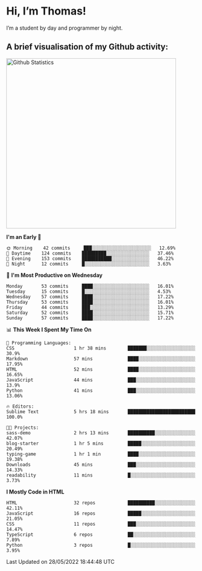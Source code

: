 # Hi, I’m Thomas!
I’m a student by day and programmer by night.

## A brief visualisation of my Github activity:

<img title="My Github Statistics" alt="Github Statistics" width="450px" src="https://github-readme-stats.vercel.app/api?username=thomasrettig&show_icons=true&include_all_commits=true&count_private=true&&hide=issues&theme=tokyonight&border_radius=6px"/>

<!--START_SECTION:waka-->
**I'm an Early 🐤** 

```text
🌞 Morning    42 commits     ███░░░░░░░░░░░░░░░░░░░░░░   12.69% 
🌆 Daytime    124 commits    █████████░░░░░░░░░░░░░░░░   37.46% 
🌃 Evening    153 commits    ███████████░░░░░░░░░░░░░░   46.22% 
🌙 Night      12 commits     █░░░░░░░░░░░░░░░░░░░░░░░░   3.63%

```
📅 **I'm Most Productive on Wednesday** 

```text
Monday       53 commits     ████░░░░░░░░░░░░░░░░░░░░░   16.01% 
Tuesday      15 commits     █░░░░░░░░░░░░░░░░░░░░░░░░   4.53% 
Wednesday    57 commits     ████░░░░░░░░░░░░░░░░░░░░░   17.22% 
Thursday     53 commits     ████░░░░░░░░░░░░░░░░░░░░░   16.01% 
Friday       44 commits     ███░░░░░░░░░░░░░░░░░░░░░░   13.29% 
Saturday     52 commits     ████░░░░░░░░░░░░░░░░░░░░░   15.71% 
Sunday       57 commits     ████░░░░░░░░░░░░░░░░░░░░░   17.22%

```


📊 **This Week I Spent My Time On** 

```text
💬 Programming Languages: 
CSS                      1 hr 38 mins        ███████░░░░░░░░░░░░░░░░░░   30.9% 
Markdown                 57 mins             ████░░░░░░░░░░░░░░░░░░░░░   17.95% 
HTML                     52 mins             ████░░░░░░░░░░░░░░░░░░░░░   16.65% 
JavaScript               44 mins             ███░░░░░░░░░░░░░░░░░░░░░░   13.9% 
Python                   41 mins             ███░░░░░░░░░░░░░░░░░░░░░░   13.06%

🔥 Editors: 
Sublime Text             5 hrs 18 mins       █████████████████████████   100.0%

🐱‍💻 Projects: 
sass-demo                2 hrs 13 mins       ██████████░░░░░░░░░░░░░░░   42.07% 
blog-starter             1 hr 5 mins         █████░░░░░░░░░░░░░░░░░░░░   20.49% 
typing-game              1 hr 1 min          ████░░░░░░░░░░░░░░░░░░░░░   19.38% 
Downloads                45 mins             ███░░░░░░░░░░░░░░░░░░░░░░   14.33% 
readability              11 mins             █░░░░░░░░░░░░░░░░░░░░░░░░   3.73%

```

**I Mostly Code in HTML** 

```text
HTML                     32 repos            ██████████░░░░░░░░░░░░░░░   42.11% 
JavaScript               16 repos            █████░░░░░░░░░░░░░░░░░░░░   21.05% 
CSS                      11 repos            ███░░░░░░░░░░░░░░░░░░░░░░   14.47% 
TypeScript               6 repos             ██░░░░░░░░░░░░░░░░░░░░░░░   7.89% 
Python                   3 repos             █░░░░░░░░░░░░░░░░░░░░░░░░   3.95%

```



 Last Updated on 28/05/2022 18:44:48 UTC
<!--END_SECTION:waka-->
